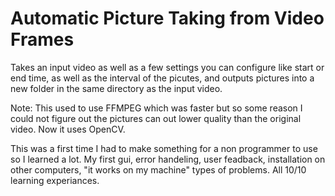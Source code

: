 # Automatic Picture Taking from Video Frames

Takes an input video as well as a few settings you can configure like start or end time, as well as the interval of the picutes, and outputs pictures into a new folder in the same directory as the input video. 

Note: This used to use FFMPEG which was faster but so some reason I could not figure out the pictures can out lower quality than the original video. Now it uses OpenCV.

This was a first time I had to make something for a non programmer to use so I learned a lot. My first gui, error handeling, user feadback, installation on other computers, "it works on my machine" types of problems. All 10/10 learning experiances.